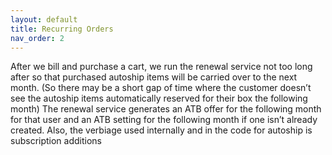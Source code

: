 ```yaml
---
layout: default
title: Recurring Orders
nav_order: 2
---
```

After we bill and purchase a cart, we run the renewal service not too long after so that purchased autoship items will be carried over to the next month. (So there may be a short gap of time where the customer doesn’t see the autoship items automatically reserved for their box the following month) The renewal service generates an ATB offer for the following month for that user and an ATB setting for the following month if one isn’t already created. Also, the verbiage used internally and in the code for autoship is subscription additions